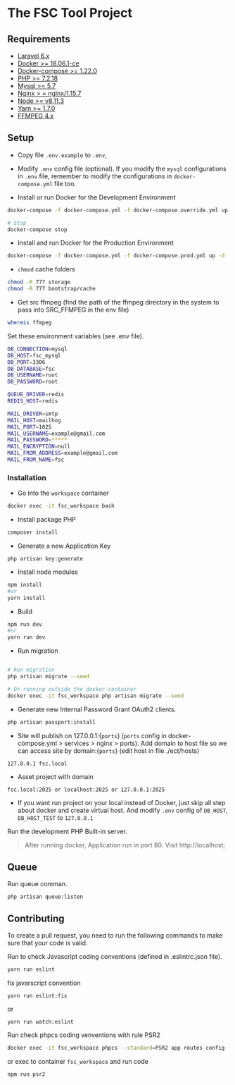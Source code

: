 # The FSC Tool Project

## Requirements

- [Laravel 6.x](https://laravel.com/docs/6.0#server-requirements)
- [Docker >= 18.06.1-ce](https://docs.docker.com/install)
- [Docker-compose >= 1.22.0](https://docs.docker.com/compose/install)
- [PHP >= 7.2.18](https://www.php.net/downloads.php)
- [Mysql >= 5.7](https://dev.mysql.com/downloads/installer/)
- [Nginx > = nginx/1.15.7](https://www.nginx.com/resources/wiki/start/topic/tutorials/install/)
- [Node >= v8.11.3](https://nodejs.org/en/download/)
- [Yarn >= 1.7.0](https://yarnpkg.com/en/docs/install#debian-stable)
- [FFMPEG 4.x](https://linuxize.com/post/how-to-install-ffmpeg-on-ubuntu-18-04/#installing-ffmpeg-4x-on-ubuntu)

## Setup

- Copy file `.env.example` to `.env`,
- Modify `.env` config file (optional). If you modify the `mysql` configurations in `.env` file, remember to modify the configurations in `docker-compose.yml` file too.

- Install or run Docker for the Development Environment

```BASH
docker-compose -f docker-compose.yml -f docker-compose.override.yml up -d

# Stop
docker-compose stop
```

- Install and run Docker for the Production Environment

```BASH
docker-compose -f docker-compose.yml -f docker-compose.prod.yml up -d
```

- `chmod` cache folders
```BASH
chmod -R 777 storage
chmod -R 777 bootstrap/cache
```
- Get src ffmpeg (find the path of the ffmpeg directory in the system to pass into SRC_FFMPEG in the env file)

```BASH
whereis ffmpeg
```

Set these environment variables (see .env file).

```BASH
DB_CONNECTION=mysql
DB_HOST=fsc_mysql
DB_PORT=3306
DB_DATABASE=fsc
DB_USERNAME=root
DB_PASSWORD=root

QUEUE_DRIVER=redis
REDIS_HOST=redis

MAIL_DRIVER=smtp
MAIL_HOST=mailhog
MAIL_PORT=1025
MAIL_USERNAME=example@gmail.com
MAIL_PASSWORD=*****
MAIL_ENCRYPTION=null
MAIL_FROM_ADDRESS=example@gmail.com
MAIL_FROM_NAME=fsc
```

### Installation

- Go into the `workspace` container

```BASH
docker exec -it fsc_workspace bash
```
- Install package PHP

```BASH
composer install
```
- Generate a new Application Key

```
php artisan key:generate
```

- Install node modules
```BASH
npm install
#or
yarn install
```

- Build
```BASH
npm run dev
#or
yarn run dev
```

- Run migration

```BASH

# Run migration
php artisan migrate --seed

# Or running outside the docker container
docker exec -it fsc_workspace php artisan migrate --seed
```

- Generate new Internal Password Grant OAuth2 clients.

```bash
php artisan passport:install
```


- Site will publish on 127.0.0.1:{`ports`} (`ports` config in docker-compose.yml > services > nginx > ports). Add domain to host file so we can access site by domain:{`ports`} (edit host in file ./ect/hosts)

```
127.0.0.1 fsc.local
```
- Asset project with domain

```
fsc.local:2025 or localhost:2025 or 127.0.0.1:2025
```

- If you want run project on your local instead of Docker, just skip all step about docker and create virtual host. And modify `.env` config of `DB_HOST`, `DB_HOST_TEST` to `127.0.0.1`

Run the development PHP Built-in server.

> After running docker, Application run in port 80. Visit http://localhost;

## Queue
Run queue comman.

```
php artisan queue:listen
```

## Contributing

To create a pull request, you need to run the following commands to make sure that your code is valid.

Run to check Javascript coding conventions (defined in .eslintrc.json file).

```bash
yarn run eslint
```

fix  javarscript convention

```
yarn run eslint:fix
```
or

```
yarn run watch:eslint
```

Run check phpcs coding venventions with rule PSR2

```bash
docker exec -it fsc_workspace phpcs --standard=PSR2 app routes config
```
or exec to container `fsc_workspace` and run code

```bash
npm run psr2
```

